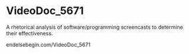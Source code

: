 # VideoDoc_5671
A rhetorical analysis of software/programming screencasts to determine their effectiveness.

endelsebegin.com/VideoDoc_5671
